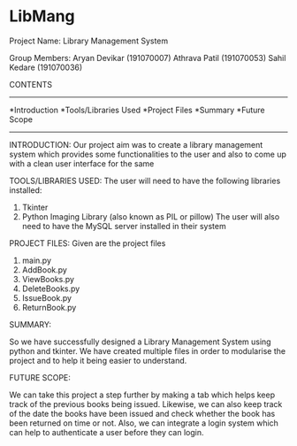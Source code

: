 # LibMang

Project Name: Library Management System

Group Members:
Aryan Devikar (191070007)
Athrava Patil (191070053)
Sahil Kedare (191070036)

CONTENTS

------------

*Introduction
*Tools/Libraries Used
*Project Files
*Summary
*Future Scope

------------


INTRODUCTION: 
Our project aim was to create a library management system which provides
some functionalities to the user and also to come up with a clean user 
interface for the same

TOOLS/LIBRARIES USED:
The user will need to have the following libraries installed:
1. Tkinter
2. Python Imaging Library (also known as PIL or pillow)
The user will also need to have the MySQL server installed in their system

PROJECT FILES:
Given are the project files 
1. main.py
2. AddBook.py
3. ViewBooks.py
4. DeleteBooks.py
5. IssueBook.py
6. ReturnBook.py

SUMMARY:

So we have successfully designed a Library Management System using python and 
tkinter. We have created multiple files in order to modularise the project and
to help it being easier to understand.

FUTURE SCOPE:

We can take this project a step further by making a tab which helps keep track 
of the previous books being issued. Likewise, we can also keep track of the date 
the books have been issued and check whether the book has been returned on time
or not. Also, we can integrate a login system which can help to authenticate a
user before they can login.



